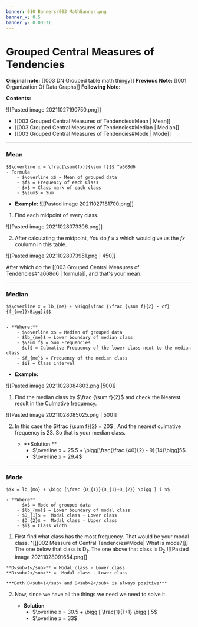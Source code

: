 ```yaml
---
banner: 010 Banners/003 MathBanner.png
banner_x: 0.5
banner_y: 0.00571
---
```



# Grouped Central Measures of Tendencies


**Original note:** [[003 DN Grouped table math thingy]]
**Previous Note:** [[001 Organization Of Data Graphs]]
**Following Note:** 

**Contents:**

<span class='centerImg'> ![[Pasted image 20211027190750.png]]</span>

-  [[003 Grouped Central Measures of Tendencies#Mean | Mean]]
-  [[003 Grouped Central Measures of Tendencies#Median | Median]]
-  [[003 Grouped Central Measures of Tendencies#Mode | Mode]]

---

### Mean
```ad-form
$$\overline x = \frac{\sum(fx)}{\sum f}$$ ^a668d6
- Formula
	- $\overline x$ = Mean of grouped data
	- $f$ = Frequency of each Class
	- $x$ = Class mark of each class
	- $\sum$ = Sum
```
- **Example:**
<span class='centerImg'> ![[Pasted image 20211027181700.png]] </span>

1. Find each midpoint of every class. 


<span class='centerImg'> ![[Pasted image 20211028073306.png]]  </span>

 2. After calculating the midpoint, You do $f \times x$ which would give us the $fx$ coulumn in this table.


<span class='centerImg'> ![[Pasted image 20211028073951.png | 450]]  </span>

After which do the [[003 Grouped Central Measures of Tendencies#^a668d6 | formula]],  and that's your mean.

---

### Median
```ad-form 
$$\overline x = lb_{me} + \Bigg[\frac {\frac {\sum f}{2} - cf}{f_{me}}\Bigg]i$$


- **Where:**
	- $\overline x$ = Median of grouped data
	- $lb_{me}$ = Lower boundary of median class
	- $\sum f$ = Sum Frequencies
	- $cf$ = Culmative Frequency of the lower class next to the median class
	- $f_{me}$ = Frequency of the median class
	- $i$ = Class interval
```
- **Example:**

<span class='centerImg'> ![[Pasted image 20211028084803.png |500]]</span>

1.  Find the median class by  $\frac {\sum f}{2}$ and check the Nearest result in the Culmative frequency.


<span class='centerImg'> ![[Pasted image 20211028085025.png | 500]]  </span>

2. In this case the $\frac {\sum f}{2} = 20$ , And the nearest culmative frequency is 23. So that is your median class.

	- **Solution **
		- $\overline x = 25.5 + \bigg[\frac{\frac {40}{2} - 9}{14}\bigg]5$
		- $\overline x = 29.4$

---

### Mode
```ad-form
$$x = lb_{mo} + \bigg [\frac {D_{1}}{D_{1}+D_{2}} \bigg ] i $$

- **Where**
	- $x$ = Mode of grouped data
	- $lb_{mo}$ = Lower boundary of modal class
	- $D_{1}$ =  Modal class - Lower class
	- $D_{2}$ =  Modal class - Upper class
	- $i$ = Class width
```

1. First find what class has the most frequency. That would be your modal class. ^[[[002 Measure of Central Tendencies#Mode| What is mode?]]] The one below  that class is  D<sub>1</sub>. The one above that class is D<sub>2</sub>
<span class='centerImg'> ![[Pasted image 20211028091654.png]] </span>

```ad-note
**D<sub>1</sub>** = Modal class - Lower class
**D<sub>2</sub>** =  Modal class - Lower class

***Both D<sub>1</sub> and D<sub>2</sub> is always positive***
```

2. Now, since we have all the things we need we need to solve it. 

	- **Solution**
		- $\overline x = 30.5 + \bigg [ \frac{1}{1+1} \bigg ] 5$
		- $\overline x = 33$